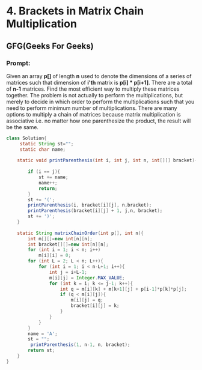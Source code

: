 # 4. Brackets in Matrix Chain Multiplication
## GFG(Geeks For Geeks)
### Prompt:
Given an array **p[]** of length **n** used to denote the dimensions of a series of matrices such that dimension of **i'th** matrix is **p[i] * p[i+1]**. 
There are a total of **n-1** matrices. Find the most efficient way to multiply these matrices together. 
The problem is not actually to perform the multiplications, but merely to decide in which order to perform the multiplications such that 
you need to perform minimum number of multiplications. There are many options to multiply a chain of matrices because matrix multiplication is associative i.e. 
no matter how one parenthesize the product, the result will be the same.

```java
class Solution{
     static String st="";
     static char name;
    
    static void printParenthesis(int i, int j, int n, int[][] bracket){
        
    	if (i == j){
    		st += name;
    		name++;
    		return;
    	}
    	st += '(';
    	printParenthesis(i, bracket[i][j], n,bracket);
    	printParenthesis(bracket[i][j] + 1, j,n, bracket);
    	st += ')';
    }
    
    static String matrixChainOrder(int p[], int n){
        int m[][]=new int[n][n];
    	int bracket[][]=new int[n][n];
    	for (int i = 1; i < n; i++)
    	    m[i][i] = 0;
    	for (int L = 2; L < n; L++){
    		for (int i = 1; i < n-L+1; i++){
    			int j = i+L-1;
    			m[i][j] = Integer.MAX_VALUE;
    			for (int k = i; k <= j-1; k++){
    				int q = m[i][k] + m[k+1][j] + p[i-1]*p[k]*p[j];
    				if (q < m[i][j]){
    					m[i][j] = q;
    					bracket[i][j] = k;
    				}
    			}
    		}
    	}
    	name = 'A';
    	st = "";
    	 printParenthesis(1, n-1, n, bracket);
    	return st;
    }
}

```
